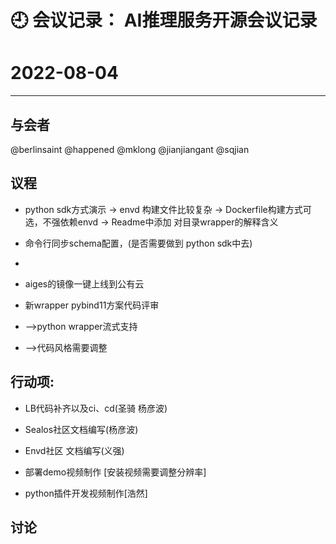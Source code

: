 
# 🕘 会议记录： AI推理服务开源会议记录

# 2022-08-04

****
## 与会者

@berlinsaint
@happened
@mklong
@jianjiangant
@sqjian


## 议程

- python sdk方式演示
  -> envd 构建文件比较复杂
  -> Dockerfile构建方式可选，不强依赖envd
  -> Readme中添加 对目录wrapper的解释含义
  
- 命令行同步schema配置，(是否需要做到 python sdk中去)
- 
- aiges的镜像一键上线到公有云

- 新wrapper pybind11方案代码评审
-   -->python wrapper流式支持 
-   -->代码风格需要调整


## 行动项:

- LB代码补齐以及ci、cd(圣骑 杨彦波)
- Sealos社区文档编写(杨彦波)
- Envd社区 文档编写(义强)


- 部署demo视频制作 [安装视频需要调整分辨率]
- python插件开发视频制作[浩然]


## 讨论


